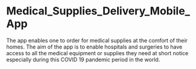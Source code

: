 # Medical_Supplies_Delivery_Mobile_App
The app enables one to order for medical supplies at the comfort of their homes.
The aim of the app is to enable hospitals and surgeries to have access to all the medical equipment or supplies they need at short notice
especially during this COVID 19 pandemic period in the world.

